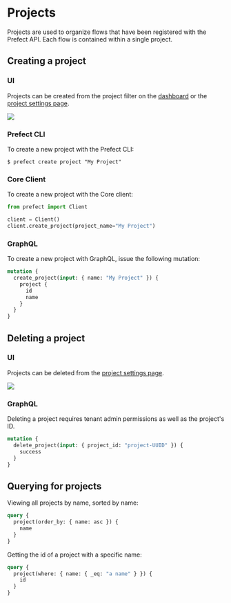 # Projects

Projects are used to organize flows that have been registered with the Prefect API. Each flow is contained within a single project.

## Creating a project

### UI

Projects can be created from the project filter on the [dashboard](/orchestration/ui/dashboard) or the [project settings page](/orchestration/ui/team-settings.md#projects).

![](/orchestration/ui/team-projects.png)

### Prefect CLI

To create a new project with the Prefect CLI:

```
$ prefect create project "My Project"
```

### Core Client

To create a new project with the Core client:

```python
from prefect import Client

client = Client()
client.create_project(project_name="My Project")
```

### GraphQL <Badge text="GQL"/>

To create a new project with GraphQL, issue the following mutation:

```graphql
mutation {
  create_project(input: { name: "My Project" }) {
    project {
      id
      name
    }
  }
}
```

## Deleting a project

### UI

Projects can be deleted from the [project settings page](/orchestration/ui/team-settings.md#projects).

![](/orchestration/ui/team-projects.png)

### GraphQL <Badge text="GQL"/>

Deleting a project requires tenant admin permissions as well as the project's ID.

```graphql
mutation {
  delete_project(input: { project_id: "project-UUID" }) {
    success
  }
}
```

## Querying for projects <Badge text="GQL"/>

Viewing all projects by name, sorted by name:

```graphql
query {
  project(order_by: { name: asc }) {
    name
  }
}
```

Getting the id of a project with a specific name:

```graphql
query {
  project(where: { name: { _eq: "a name" } }) {
    id
  }
}
```
